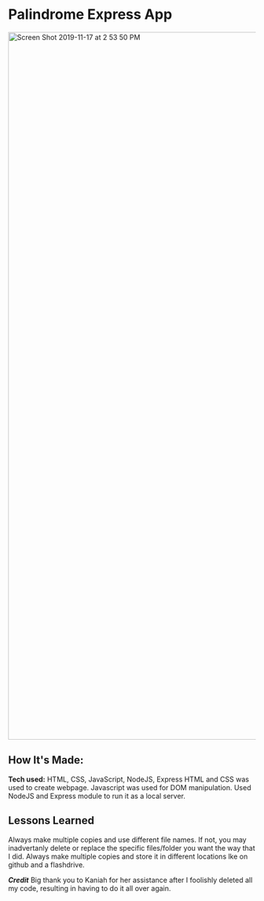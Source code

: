 # Palindrome Express App

<img width="1440" alt="Screen Shot 2019-11-17 at 2 53 50 PM" src="https://user-images.githubusercontent.com/55306344/69013115-8f9ecb80-094a-11ea-9d3f-37edf9a4f08e.png">

## How It's Made:
**Tech used:** HTML, CSS, JavaScript, NodeJS, Express
HTML and CSS was used to create webpage. Javascript was used for DOM manipulation. Used NodeJS and Express module to run it as a local server.

## Lessons Learned
Always make multiple copies and use different file names. If not, you may inadvertanly delete or replace the specific files/folder you want the way that I did. Always make multiple copies and store it in different locations lke on github and a flashdrive.

***Credit***
Big thank you to Kaniah for her assistance after I foolishly deleted all my code, resulting in having to do it all over again.
